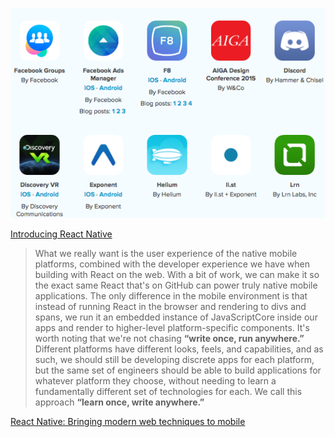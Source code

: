 ![](QQ20160630-1.png)

[Introducing React Native](https://facebook.github.io/react/blog/2015/03/26/introducing-react-native.html)
  > What we really want is the user experience of the native mobile platforms, combined with the developer experience we have when building with React on the web.
With a bit of work, we can make it so the exact same React that's on GitHub can power truly native mobile applications. The only difference in the mobile environment is that instead of running React in the browser and rendering to divs and spans, we run it an embedded instance of JavaScriptCore inside our apps and render to higher-level platform-specific components.
It's worth noting that we're not chasing **“write once, run anywhere.”** Different platforms have different looks, feels, and capabilities, and as such, we should still be developing discrete apps for each platform, but the same set of engineers should be able to build applications for whatever platform they choose, without needing to learn a fundamentally different set of technologies for each. We call this approach **“learn once, write anywhere.”**

[React Native: Bringing modern web techniques to mobile](https://code.facebook.com/posts/1014532261909640/react-native-bringing-modern-web-techniques-to-mobile/)